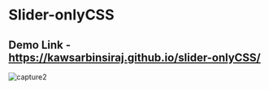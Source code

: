 # Slider-onlyCSS
## Demo Link - https://kawsarbinsiraj.github.io/slider-onlyCSS/
![capture2](https://user-images.githubusercontent.com/38612699/45925562-a52c8700-bf39-11e8-9d29-ce26e7b96493.PNG)

